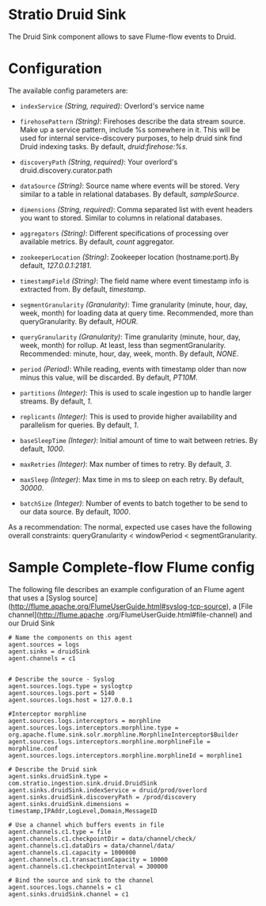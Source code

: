 Stratio Druid Sink
====================

The Druid Sink component allows to save Flume-flow events to Druid.


Configuration
=============

The available config parameters are:

- `indexService` *(String, required)*: Overlord's service name

- `firehosePattern` *(String)*:  Firehoses describe the data stream source. Make up a service pattern, include %s 
somewhere in it. This will be used for internal service-discovery purposes, to help druid sink find Druid indexing 
tasks. By default, *druid:firehose:%s*.

- `discoveryPath` *(String, required)*: Your overlord's druid.discovery.curator.path

- `dataSource` *(String)*: Source name where events will be stored. Very similar to a table in relational databases. 
 By default, *sampleSource*.

- `dimensions` *(String, required)*: Comma separated list with event headers you want to stored. Similar to columns in 
relational databases. 

- `aggregators` *(String)*: Different specifications of processing over available metrics. By default, *count* 
aggregator.

- `zookeeperLocation` *(String)*: Zookeeper location (hostname:port).By default, *127.0.0.1:2181*.

- `timestampField` *(String)*: The field name where event timestamp info is extracted from. By default, *timestamp*.

- `segmentGranularity` *(Granularity)*: Time granularity (minute, hour, day, week, month) for loading data at query 
time. Recommended, more than queryGranularity.  By default, *HOUR*.

- `queryGranularity` *(Granularity)*: Time granularity (minute, hour, day, week, month) for rollup. At least, less 
than segmentGranularity. Recommended: minute, hour, day, week, month.  By default, *NONE*.

- `period` *(Period)*: While reading, events with timestamp older than now minus this value, will be discarded.  By 
default, *PT10M*.

- `partitions` *(Integer)*: This is used to scale ingestion up to handle larger streams.  By default, *1*.

- `replicants` *(Integer)*: This is used to provide higher availability and parallelism for queries.  By default, *1*.

- `baseSleepTime` *(Integer)*: Initial amount of time to wait between retries.  By default, *1000*.

- `maxRetries` *(Integer)*: Max number of times to retry.  By default, *3*.

- `maxSleep` *(Integer)*: Max time in ms to sleep on each retry.  By default, *30000*.

- `batchSize` *(Integer)*: Number of events to batch together to be send to our data source.  By default, *1000*.

As a recommendation: The normal, expected use cases have the following overall constraints: queryGranularity < 
windowPeriod < segmentGranularity.

Sample Complete-flow Flume config
=================================

The following file describes an example configuration of an Flume agent that uses a [Syslog source]
(http://flume.apache.org/FlumeUserGuide.html#syslog-tcp-source), a [File channel](http://flume.apache
.org/FlumeUserGuide.html#file-channel) and our Druid Sink


    # Name the components on this agent
    agent.sources = logs
    agent.sinks = druidSink
    agent.channels = c1
    
    
    # Describe the source - Syslog
    agent.sources.logs.type = syslogtcp
    agent.sources.logs.port = 5140
    agent.sources.logs.host = 127.0.0.1
    
    #Interceptor morphline
    agent.sources.logs.interceptors = morphline
    agent.sources.logs.interceptors.morphline.type = org.apache.flume.sink.solr.morphline.MorphlineInterceptor$Builder
    agent.sources.logs.interceptors.morphline.morphlineFile = morphline.conf
    agent.sources.logs.interceptors.morphline.morphlineId = morphline1
    
    # Describe the Druid sink
    agent.sinks.druidSink.type = com.stratio.ingestion.sink.druid.DruidSink
    agent.sinks.druidSink.indexService = druid/prod/overlord
    agent.sinks.druidSink.discoveryPath = /prod/discovery
    agent.sinks.druidSink.dimensions = timestamp,IPAddr,LogLevel,Domain,MessageID
    
    # Use a channel which buffers events in file
    agent.channels.c1.type = file
    agent.channels.c1.checkpointDir = data/channel/check/
    agent.channels.c1.dataDirs = data/channel/data/
    agent.channels.c1.capacity = 1000000
    agent.channels.c1.transactionCapacity = 10000
    agent.channels.c1.checkpointInterval = 300000
    
    # Bind the source and sink to the channel
    agent.sources.logs.channels = c1
    agent.sinks.druidSink.channel = c1
    

